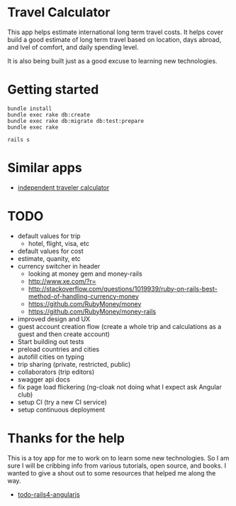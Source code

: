 # Travel Calculator

This app helps estimate international long term travel costs. It helps cover build a good estimate of long term travel based on location, days abroad, and lvel of comfort, and daily spending level.

It is also being built just as a good excuse to learning new technologies.

# Getting started

	bundle install
    bundle exec rake db:create
    bundle exec rake db:migrate db:test:prepare
    bundle exec rake
    
    rails s

# Similar apps

* [independent traveler calculator](http://www.independenttraveler.com/travel-budget-calculator)


# TODO

* default values for trip
  * hotel, flight, visa, etc
*  default values for cost
  * estimate, quanity, etc 
* currency switcher in header
  * looking at money gem and money-rails
  * http://www.xe.com/?r=
  * http://stackoverflow.com/questions/1019939/ruby-on-rails-best-method-of-handling-currency-money
  * https://github.com/RubyMoney/money
  * https://github.com/RubyMoney/money-rails
* improved design and UX
* guest account creation flow (create a whole trip and calculations as a guest and then create account)
* Start building out tests
* preload countries and cities
* autofill cities on typing
* trip sharing (private, restricted, public)
* collaborators (trip editors)
* swagger api docs
* fix page load flickering (ng-cloak not doing what I expect ask Angular club)
* setup CI (try a new CI service)
* setup continuous deployment

# Thanks for the help

This is a toy app for me to work on to learn some new technologies. So I am sure I will be cribbing info from various tutorials, open source, and books. I wanted to give a shout out to some resources that helped me along the way.

* [todo-rails4-angularjs](https://github.com/mkwiatkowski/todo-rails4-angularjs)